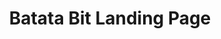 ---
title: "Batata Bit Landing Page"
description: "First responsive website that I built using HTML and CSS, this is a clone of a real website used by the company LINK>"
image: "./img/projects/batatabit responsive.webp"
sourceCode: "https://github.com/martin-tercero1/mobileFirst"
liveDemo: "https://martin-tercero1.github.io/mobileFirst/"
technologies: ["HTML", "CSS"]
order: 11
---